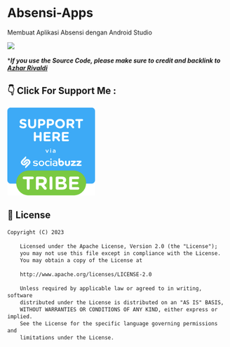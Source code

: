 # Absensi-Apps
Membuat Aplikasi Absensi dengan Android Studio


<img src="https://blogger.googleusercontent.com/img/b/R29vZ2xl/AVvXsEgzGHFePffN9pWKDHqoMNKNOOCrWN3Gj7DNpCwEqYsnu_aNwI9HpZDeDKXw9cRW6bhn0kiW0q4cYoiUjk47urcS5JUSZ9fjU4ekLdGNI7Z91cNv6JV33499W_DD9pO_E9CrGlBDzhSsjYUh2nl2yMpj4bBtufabrSEoGLNWHVnh8r9LHrViHToYzbRIZg/s1280/Tutorial%20Membuat%20Aplikasi%20Absensi%20dengan%20Android%20Studio.png" data-canonical-src="https://blogger.googleusercontent.com/img/b/R29vZ2xl/AVvXsEgzGHFePffN9pWKDHqoMNKNOOCrWN3Gj7DNpCwEqYsnu_aNwI9HpZDeDKXw9cRW6bhn0kiW0q4cYoiUjk47urcS5JUSZ9fjU4ekLdGNI7Z91cNv6JV33499W_DD9pO_E9CrGlBDzhSsjYUh2nl2yMpj4bBtufabrSEoGLNWHVnh8r9LHrViHToYzbRIZg/s1280/Tutorial%20Membuat%20Aplikasi%20Absensi%20dengan%20Android%20Studio.png" style="max-width:100%;">

****If you use the Source Code, please make sure to credit and backlink to [Azhar Rivaldi](https://rivaldi48.blogspot.com/)***

## 👇 Click For Support Me :
<a href="https://sociabuzz.com/azharrvldi_/donate"> 
<img src="https://github.com/AzharRivaldi/AzharRivaldi/blob/master/Support%20Here.png" width="200" height="200"></a>

## 📄 License

```
Copyright (C) 2023

    Licensed under the Apache License, Version 2.0 (the "License");
    you may not use this file except in compliance with the License.
    You may obtain a copy of the License at

    http://www.apache.org/licenses/LICENSE-2.0

    Unless required by applicable law or agreed to in writing, software
    distributed under the License is distributed on an "AS IS" BASIS,
    WITHOUT WARRANTIES OR CONDITIONS OF ANY KIND, either express or implied.
    See the License for the specific language governing permissions and
    limitations under the License.

```
